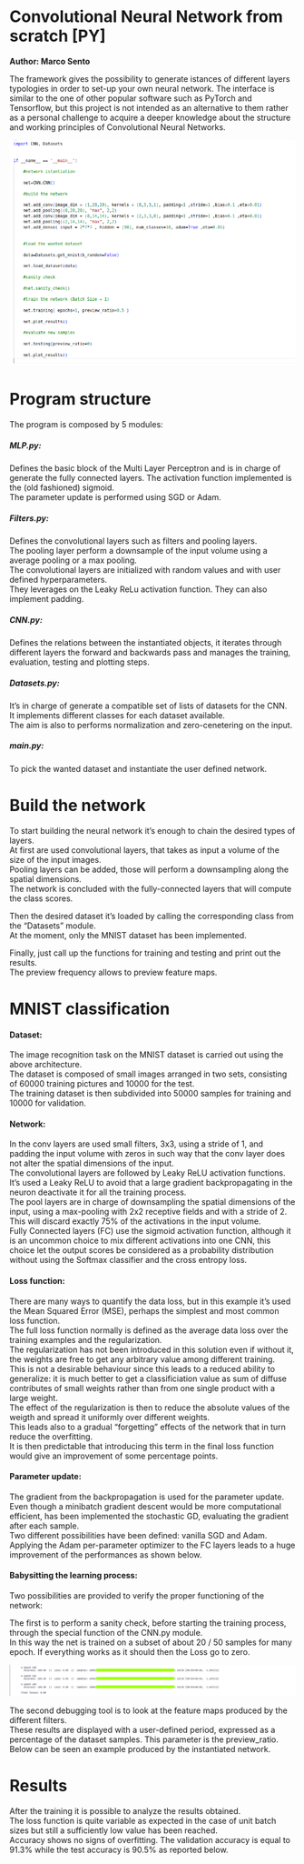 # Convolutional Neural Network from scratch [PY]
 
**Author: Marco Sento**

The framework gives the possibility to generate istances of different layers typologies in order to set-up your own neural network.
The interface is similar to the one of other popular software such as PyTorch and Tensorflow, but this project is not intended as an alternative to them rather as a personal challenge to acquire a deeper knowledge about the structure and working principles of Convolutional Neural Networks.

![immagine](https://github.com/sentomarco/Convolutional-Neural-Network-from-scratch-PY/blob/main/Screenshots/structure.png)

<h1> Program structure </h1>

The program is composed by 5 modules:

##### MLP.py:
Defines the basic block of the Multi Layer Perceptron and is in charge of generate the fully connected 	layers. 
The activation function implemented is the (old fashioned) sigmoid.  
The parameter update is performed using SGD or Adam.  
 
##### Filters.py: 
Defines the convolutional layers such as filters and pooling layers.  
The pooling layer perform a downsample of the input volume using a average pooling or a max pooling.  
The convolutional layers are initialized with random values and with user defined hyperparameters.  
They leverages on the Leaky ReLu activation function. They can also implement padding.  

##### CNN.py:
Defines the relations between the instantiated objects, it iterates through different layers the forward and backwards pass and manages the training, evaluation, testing and plotting steps.  

##### Datasets.py: 
It’s in charge of generate a compatible set of lists of datasets for the CNN.  
It implements different classes for each dataset available.  
The aim is also to performs normalization and zero-cenetering on the input.  

##### main.py:
To pick the wanted dataset and instantiate the user defined network.  


<h1> Build the network </h1>

To start building the neural network it’s enough to chain the desired types of layers.  
At first are used convolutional layers, that takes as input a volume of the size of the input images.  
Pooling layers can be added, those will perform a downsampling along the spatial dimensions.  
The network is concluded with the fully-connected layers that will compute the class scores.  

Then the desired dataset it’s loaded by calling the corresponding class from the “Datasets” module.  
At the moment, only the MNIST dataset has been implemented.  

Finally, just call up the functions for training and testing and print out the results.  
The preview frequency allows to preview feature maps.  

<h1> MNIST classification </h1>

#### Dataset:
The image recognition task on the MNIST dataset is carried out using the above architecture.  
The dataset is composed of small images arranged in two sets, consisting of 60000 training pictures and 10000 for the test.  
The training dataset is then subdivided into 50000 samples for training and 10000 for validation.  

#### Network:
In the conv layers are used small filters, 3x3, using a stride of 1, and padding the input volume with zeros in such way that the conv layer does not alter the spatial dimensions of the input.   
The convolutional layers are followed by Leaky ReLU activation functions.  
It’s used a Leaky ReLU to avoid that a large gradient backpropagating in the neuron deactivate it for all the training process.  
The pool layers are in charge of downsampling the spatial dimensions of the input, using a max-pooling with 2x2 receptive fields and with a stride of 2.    
This will discard exactly 75% of the activations in the input volume.  
Fully Connected layers (FC) use the sigmoid activation function, although it is an uncommon choice to mix different activations into one CNN, this choice let the output scores be considered as a probability distribution without using the Softmax classifier and the cross entropy loss.  

#### Loss function:
There are many ways to quantify the data loss, but in this example it’s used the Mean Squared Error (MSE), perhaps the simplest and most common loss function.  
The full loss function normally is defined as the average data loss over the training examples and the regularization.  
The regularization has not been introduced in this solution even if without it, the weights are free to get any arbitrary value among different training.  
This is not a desirable behaviour since this leads to a reduced ability to generalize: it is much better to get a classificiation value as sum of diffuse contributes of small weights rather than from one single product with a large weight.  
The effect of the regularization is then to reduce the absolute values of the weigth and spread it uniformly over different weights.  
This leads also to a gradual “forgetting” effects of the network that in turn reduce the overfitting.  
 It is then predictable that introducing this term in the final loss function would give an improvement of some percentage points.  

#### Parameter update:
The gradient from the backpropagation is used for the parameter update. Even though a minibatch gradient descent would be more computational efficient, has been implemented the stochastic GD, evaluating the gradient after each sample.  
Two different possibilities have been defined: vanilla SGD and Adam.  
Applying the Adam per-parameter optimizer to the FC layers leads to a huge improvement of the performances as shown below.  

#### Babysitting the learning process:
Two possibilities are provided to verify the proper functioning of the network:  
  
The first is to perform a sanity check, before starting the training process, through the special function of the CNN.py module.  
In this way the net is trained on a subset of about 20 / 50 samples for many epoch. If everything works as it should then the Loss go to zero. 

![immagine](https://github.com/sentomarco/Convolutional-Neural-Network-from-scratch-PY/blob/main/Screenshots/sanity%20check.png)
  
The second debugging tool is to look at the feature maps produced by the different filters.  
These results are displayed with a user-defined period, expressed as a percentage of the dataset samples. This parameter is the preview_ratio.  
Below can be seen an example produced by the instantiated network.  
  
<h1> Results </h1>

After the training it is possible to analyze the results obtained.  
The loss function is quite variable as expected in the case of unit batch sizes but still a sufficiently low value has been reached.  
Accuracy shows no signs of overfitting. The validation accuracy is equal to 91.3% while the test accuracy is 90.5% as reported below.  
 



